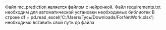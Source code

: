 Файл mc_prediction является файлом с нейронкой.
Файл requirements.txt необходим для автоматической установки необходимых библиотек
В строке df = pd.read_excel('C:/Users/Гусь/Downloads/ForNetWork.xlsx') необходимо вставить свой путь до файла
